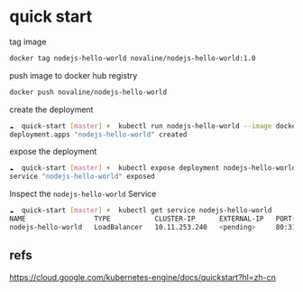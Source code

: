 # quick start

tag image

```bash
docker tag nodejs-hello-world novaline/nodejs-hello-world:1.0
```

push image to docker hub registry

```bash
docker push novaline/nodejs-hello-world
```

create the deployment

```bash
☁  quick-start [master] ⚡  kubectl run nodejs-hello-world --image docker.io/novaline/nodejs-hello-world:1.0 --port 8080
deployment.apps "nodejs-hello-world" created
```

expose the deployment

```bash
☁  quick-start [master] ⚡  kubectl expose deployment nodejs-hello-world --type LoadBalancer --port 80 --target-port 8080
service "nodejs-hello-world" exposed
```

Inspect the `nodejs-hello-world` Service

```bash
☁  quick-start [master] ⚡  kubectl get service nodejs-hello-world
NAME                 TYPE           CLUSTER-IP      EXTERNAL-IP   PORT(S)        AGE
nodejs-hello-world   LoadBalancer   10.11.253.240   <pending>     80:31697/TCP   38s
```

## refs

https://cloud.google.com/kubernetes-engine/docs/quickstart?hl=zh-cn
